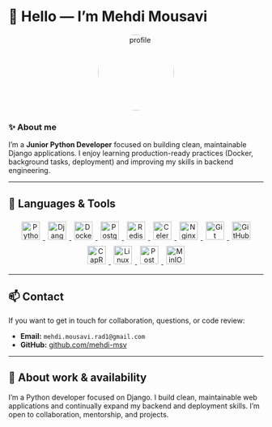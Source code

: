 # 👋 Hello — I’m Mehdi Mousavi

<p align="center">
  <a href="https://github.com/mehdi-msv"><img alt="profile" src="https://github.com/mehdi-msv.png" width="150" style="border-radius:50%"></a>
</p>

### ✨ About me

I’m a **Junior Python Developer** focused on building clean, maintainable Django applications. I enjoy learning production-ready practices (Docker, background tasks, deployment) and improving my skills in backend engineering.

---

## 🧭 Languages & Tools

<p align="center">
  <!-- Python -->
  <a href="https://www.python.org" title="Python">
    <img src="https://cdn.simpleicons.org/python/3776AB" alt="Python" width="36" height="36" style="margin:6px"/>
  </a>

  <!-- Django -->
  <a href="https://www.djangoproject.com/" title="Django">
    <img src="https://cdn.simpleicons.org/django/092E20" alt="Django" width="36" height="36" style="margin:6px"/>
  </a>

  <!-- Docker -->
  <a href="https://www.docker.com/" title="Docker">
    <img src="https://cdn.simpleicons.org/docker/2496ED" alt="Docker" width="36" height="36" style="margin:6px"/>
  </a>

  <!-- PostgreSQL -->
  <a href="https://www.postgresql.org/" title="PostgreSQL">
    <img src="https://cdn.simpleicons.org/postgresql/336791" alt="PostgreSQL" width="36" height="36" style="margin:6px"/>
  </a>

  <!-- Redis -->
  <a href="https://redis.io/" title="Redis">
    <img src="https://cdn.simpleicons.org/redis/D82C20" alt="Redis" width="36" height="36" style="margin:6px"/>
  </a>

  <!-- Celery -->
  <a href="https://docs.celeryq.dev/" title="Celery">
    <img src="https://cdn.simpleicons.org/celery/4B8BBE" alt="Celery" width="36" height="36" style="margin:6px"/>
  </a>

  <!-- Nginx -->
  <a href="https://nginx.org/" title="Nginx">
    <img src="https://cdn.simpleicons.org/nginx/009639" alt="Nginx" width="36" height="36" style="margin:6px"/>
  </a>

  <!-- Git -->
  <a href="https://git-scm.com/" title="Git">
    <img src="https://cdn.simpleicons.org/git/F05032" alt="Git" width="36" height="36" style="margin:6px"/>
  </a>

  <!-- + Your requested icons -->
  <!-- GitHub -->
  <a href="https://github.com/mehdi-msv" title="GitHub">
    <img src="https://cdn.simpleicons.org/github/181717" alt="GitHub" width="36" height="36" style="margin:6px"/>
  </a>

  <!-- CapRover -->
  <a href="https://caprover.com/" title="CapRover">
    <img src="https://cdn.simpleicons.org/caprover/EF5C26" alt="CapRover" width="36" height="36" style="margin:6px"/>
  </a>

  <!-- Linux -->
  <a href="https://www.kernel.org/" title="Linux">
    <img src="https://cdn.simpleicons.org/linux/000000" alt="Linux" width="36" height="36" style="margin:6px"/>
  </a>

  <!-- Postman -->
  <a href="https://www.postman.com/" title="Postman">
    <img src="https://cdn.simpleicons.org/postman/EF5B25" alt="Postman" width="36" height="36" style="margin:6px"/>
  </a>

  <!-- MinIO -->
  <a href="https://min.io/" title="MinIO">
    <img src="https://cdn.simpleicons.org/minio/C72C48" alt="MinIO" width="36" height="36" style="margin:6px"/>
  </a>
</p>

---

## 📫 Contact

If you want to get in touch for collaboration, questions, or code review:

* **Email:** `mehdi.mousavi.rad1@gmail.com`
* **GitHub:** [github.com/mehdi-msv](https://github.com/mehdi-msv)

---

## 🔎 About work & availability

I’m a Python developer focused on Django. I build clean, maintainable web applications and continually expand my backend and deployment skills. I’m open to collaboration, mentorship, and projects.

<!--
**mehdi-msv/mehdi-msv** is a ✨ _special_ ✨ repository because its `README.md` (this file) appears on your GitHub profile.

Here are some ideas to get you started:

- 🔭 I’m currently working on ...
- 🌱 I’m currently learning ...
- 👯 I’m looking to collaborate on ...
- 🤔 I’m looking for help with ...
- 💬 Ask me about ...
- 📫 How to reach me: ...
- 😄 Pronouns: ...
- ⚡ Fun fact: ...
-->

